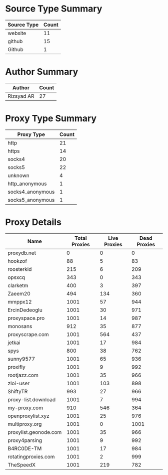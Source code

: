 # Source Type Summary

| Source Type | Count |
|-------------|-------|
| website | 11 |
| github | 15 |
| Github | 1 |


# Author Summary

| Author | Count |
|--------|-------|
| Rizsyad AR | 27 |


# Proxy Type Summary

| Proxy Type | Count |
|------------|-------|
| http | 21 |
| https | 14 |
| socks4 | 20 |
| socks5 | 22 |
| unknown | 4 |
| http_anonymous | 1 |
| socks4_anonymous | 1 |
| socks5_anonymous | 1 |


# Proxy Details

| Name | Total Proxies | Live Proxies | Dead Proxies |
|------|---------------|--------------|---------------|
| proxydb.net | 0 | 0 | 0 |
| hookzof | 88 | 5 | 83 |
| roosterkid | 215 | 6 | 209 |
| opsxcq | 343 | 0 | 343 |
| clarketm | 400 | 3 | 397 |
| Zaeem20 | 494 | 134 | 360 |
| mmppx12 | 1001 | 57 | 944 |
| ErcinDedeoglu | 1001 | 30 | 971 |
| proxyspace.pro | 1001 | 14 | 987 |
| monosans | 912 | 35 | 877 |
| proxyscrape.com | 1001 | 564 | 437 |
| jetkai | 1001 | 17 | 984 |
| spys | 800 | 38 | 762 |
| sunny9577 | 1001 | 65 | 936 |
| proxifly | 1001 | 9 | 992 |
| rootjazz.com | 1001 | 35 | 966 |
| zloi-user | 1001 | 103 | 898 |
| ShiftyTR | 993 | 27 | 966 |
| proxy-list.download | 1001 | 7 | 994 |
| my-proxy.com | 910 | 546 | 364 |
| openproxylist.xyz | 1001 | 25 | 976 |
| multiproxy.org | 1001 | 0 | 1001 |
| proxylist.geonode.com | 1001 | 35 | 966 |
| proxy4parsing | 1001 | 9 | 992 |
| B4RC0DE-TM | 1001 | 17 | 984 |
| rotatingproxies.com | 1001 | 2 | 999 |
| TheSpeedX | 1001 | 219 | 782 |
